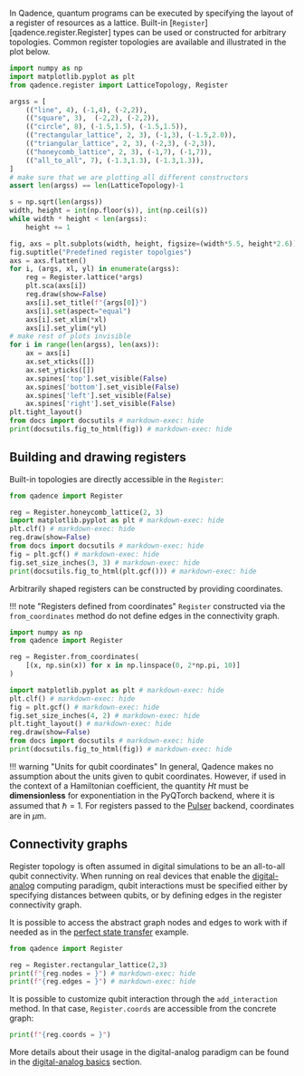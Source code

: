 In Qadence, quantum programs can be executed by specifying the layout of a register of resources as a lattice.
Built-in [`Register`][qadence.register.Register] types can be used or constructed for arbitrary topologies.
Common register topologies are available and illustrated in the plot below.

```python exec="on" html="1"
import numpy as np
import matplotlib.pyplot as plt
from qadence.register import LatticeTopology, Register

argss = [
    (("line", 4), (-1,4), (-2,2)),
    (("square", 3),  (-2,2), (-2,2)),
    (("circle", 8), (-1.5,1.5), (-1.5,1.5)),
    (("rectangular_lattice", 2, 3), (-1,3), (-1.5,2.0)),
    (("triangular_lattice", 2, 3), (-2,3), (-2,3)),
    (("honeycomb_lattice", 2, 3), (-1,7), (-1,7)),
    (("all_to_all", 7), (-1.3,1.3), (-1.3,1.3)),
]
# make sure that we are plotting all different constructors
assert len(argss) == len(LatticeTopology)-1

s = np.sqrt(len(argss))
width, height = int(np.floor(s)), int(np.ceil(s))
while width * height < len(argss):
    height += 1

fig, axs = plt.subplots(width, height, figsize=(width*5.5, height*2.6))
fig.suptitle("Predefined register topolgies")
axs = axs.flatten()
for i, (args, xl, yl) in enumerate(argss):
    reg = Register.lattice(*args)
    plt.sca(axs[i])
    reg.draw(show=False)
    axs[i].set_title(f"{args[0]}")
    axs[i].set(aspect="equal")
    axs[i].set_xlim(*xl)
    axs[i].set_ylim(*yl)
# make rest of plots invisible
for i in range(len(argss), len(axs)):
    ax = axs[i]
    ax.set_xticks([])
    ax.set_yticks([])
    ax.spines['top'].set_visible(False)
    ax.spines['bottom'].set_visible(False)
    ax.spines['left'].set_visible(False)
    ax.spines['right'].set_visible(False)
plt.tight_layout()
from docs import docsutils # markdown-exec: hide
print(docsutils.fig_to_html(fig)) # markdown-exec: hide
```

## Building and drawing registers

Built-in topologies are directly accessible in the `Register`:

```python exec="on" source="material-block" html="1"
from qadence import Register

reg = Register.honeycomb_lattice(2, 3)
import matplotlib.pyplot as plt # markdown-exec: hide
plt.clf() # markdown-exec: hide
reg.draw(show=False)
from docs import docsutils # markdown-exec: hide
fig = plt.gcf() # markdown-exec: hide
fig.set_size_inches(3, 3) # markdown-exec: hide
print(docsutils.fig_to_html(plt.gcf())) # markdown-exec: hide
```

Arbitrarily shaped registers can be constructed by providing coordinates.

!!! note "Registers defined from coordinates"
	`Register` constructed via the `from_coordinates` method do not define edges in the connectivity graph.

```python exec="on" source="material-block" html="1"
import numpy as np
from qadence import Register

reg = Register.from_coordinates(
    [(x, np.sin(x)) for x in np.linspace(0, 2*np.pi, 10)]
)

import matplotlib.pyplot as plt # markdown-exec: hide
plt.clf() # markdown-exec: hide
fig = plt.gcf() # markdown-exec: hide
fig.set_size_inches(4, 2) # markdown-exec: hide
plt.tight_layout() # markdown-exec: hide
reg.draw(show=False)
from docs import docsutils # markdown-exec: hide
print(docsutils.fig_to_html(fig)) # markdown-exec: hide
```

!!! warning "Units for qubit coordinates"
    In general, Qadence makes no assumption about the units given to qubit coordinates.
    However, if used in the context of a Hamiltonian coefficient, the quantity $Ht$
    must be **dimensionless** for exponentiation in the PyQTorch backend, where it is assumed that $\hbar = 1$.
	For registers passed to the [Pulser](https://github.com/pasqal-io/Pulser) backend, coordinates are in $\mu \textrm{m}$.

## Connectivity graphs

Register topology is often assumed in digital simulations to be an all-to-all qubit connectivity.
When running on real devices that enable the [digital-analog](../digital_analog_qc/index.md) computing paradigm,
qubit interactions must be specified either by specifying distances between qubits,
or by defining edges in the register connectivity graph.

It is possible to access the abstract graph nodes and edges to work with if needed as in the [perfect state
transfer](../index.md#analog-emulation-of-a-perfect-state-transfer) example.

```python exec="on" source="material-block" result="json" session="reg-usage"
from qadence import Register

reg = Register.rectangular_lattice(2,3)
print(f"{reg.nodes = }") # markdown-exec: hide
print(f"{reg.edges = }") # markdown-exec: hide
```

It is possible to customize qubit interaction through the `add_interaction` method.
In that case, `Register.coords` are accessible from the concrete graph:

```python exec="on" source="material-block" result="json" session="reg-usage"
print(f"{reg.coords = }")
```

More details about their usage in the digital-analog paradigm can be found in the [digital-analog basics](../digital_analog_qc/analog-basics.md) section.
